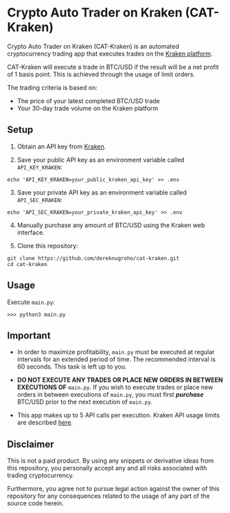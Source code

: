 # Crypto Auto Trader on Kraken (CAT-Kraken)

Crypto Auto Trader on Kraken (CAT-Kraken) is an automated cryptocurrency trading app that executes trades on the [Kraken platform](https://www.kraken.com/).

CAT-Kraken will execute a trade in BTC/USD if the result will be a net profit of 1 basis point. This is achieved through the usage of limit orders.

The trading criteria is based on:

- The price of your latest completed BTC/USD trade
- Your 30-day trade volume on the Kraken platform

## Setup

1. Obtain an API key from [Kraken](https://pro.kraken.com/).

2. Save your public API key as an environment variable called `API_KEY_KRAKEN`:
```
echo 'API_KEY_KRAKEN=your_public_kraken_api_key' >> .env
```

3. Save your private API key as an environment variable called `API_SEC_KRAKEN`:
```
echo 'API_SEC_KRAKEN=your_private_kraken_api_key' >> .env
```

4. Manually purchase any amount of BTC/USD using the Kraken web interface.

5. Clone this repository:
```
git clone https://github.com/dereknugroho/cat-kraken.git
cd cat-kraken
```

## Usage

Execute `main.py`:

```
>>> python3 main.py
```

## Important

- In order to maximize profitability, `main.py` must be executed at regular intervals for an extended period of time. The recommended interval is 60 seconds. This task is left up to you.

- **DO NOT EXECUTE ANY TRADES OR PLACE NEW ORDERS IN BETWEEN EXECUTIONS OF** `main.py`. If you wish to execute trades or place new orders in between executions of `main.py`, you must first ***purchase*** BTC/USD prior to the next execution of `main.py`.

- This app makes up to 5 API calls per execution. Kraken API usage limits are described [here](https://support.kraken.com/articles/360045239571-trading-rate-limits).

## Disclaimer

This is not a paid product. By using any snippets or derivative ideas from this repository, you personally accept any and all risks associated with trading cryptocurrency.

Furthermore, you agree not to pursue legal action against the owner of this repository for any consequences related to the usage of any part of the source code herein.

